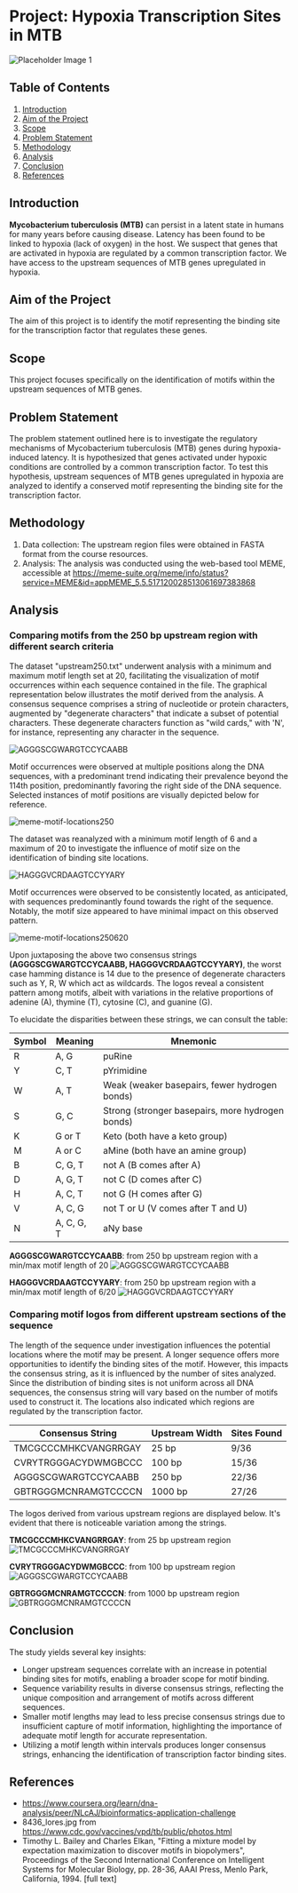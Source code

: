 
# Project: Hypoxia Transcription Sites in MTB
![Placeholder Image 1](8436_lores.jpg "At a magnification of 13172x, this scanning electron micrograph (SEM) depicted a number of Gram-positive Mycobacterium tuberculosis bacteria.")

## Table of Contents
1. [Introduction](#introduction)
2. [Aim of the Project](#aim-of-the-project)
3. [Scope](#scope)
4. [Problem Statement](#problem-statement)
5. [Methodology](#methodology)
6. [Analysis](#analysis)
7. [Conclusion](#conclusion)
8. [References](#references)

## Introduction
**Mycobacterium tuberculosis (MTB)** can persist in a latent state in humans for many years before causing disease. Latency has been found to be linked to hypoxia (lack  of oxygen) in the host. We suspect that genes that are activated in  hypoxia are regulated by a common transcription factor. We have access to the upstream sequences of MTB genes upregulated in hypoxia.

## Aim of the Project
The aim of this project is to identify the motif representing the binding site for the transcription factor that regulates these genes.

## Scope
This project focuses specifically on the identification of motifs within the upstream sequences of MTB genes.

## Problem Statement
The problem statement outlined here is to investigate the regulatory mechanisms of Mycobacterium tuberculosis (MTB) genes during hypoxia-induced latency. It is hypothesized that genes activated under hypoxic conditions are controlled by a common transcription factor. To test this hypothesis, upstream sequences of MTB genes upregulated in hypoxia are analyzed to identify a conserved motif representing the binding site for the transcription factor. 

## Methodology
1. Data collection: The upstream region files were obtained in FASTA format from the course resources.
2. Analysis: The analysis was conducted using the web-based tool MEME, accessible at  https://meme-suite.org/meme/info/status?service=MEME&id=appMEME_5.5.517120028513061697383868

## Analysis
### Comparing motifs from the 250 bp upstream region with different search criteria
The dataset "upstream250.txt" underwent analysis with a minimum and maximum motif length set at 20, facilitating the visualization of motif occurrences within each sequence contained in the file. The graphical representation below illustrates the motif derived from the analysis. A consensus sequence comprises a string of nucleotide or protein characters, augmented by "degenerate characters" that indicate a subset of potential characters. These degenerate characters function as "wild cards," with 'N', for instance, representing any character in the sequence.

![AGGGSCGWARGTCCYCAABB](AGGGSCGWARGTCCYCAABB.png "Consensus motif from upstream250 with motif of length 20")

Motif occurrences were observed at multiple positions along the DNA sequences, with a predominant trend indicating their prevalence beyond the 114th position, predominantly favoring the right side of the DNA sequence. Selected instances of motif positions are visually depicted below for reference.

![meme-motif-locations250](meme-motif-locations250.svg "Motif locations in upstream250")


The dataset was reanalyzed with a minimum motif length of 6 and a maximum of 20 to investigate the influence of motif size on the identification of binding site locations. 

![HAGGGVCRDAAGTCCYYARY](HAGGGVCRDAAGTCCYYARY.png "Consensus motif from upstream250 with motif of length 6/20")

Motif occurrences were observed to be consistently located, as anticipated, with sequences predominantly found towards the right of the sequence. Notably, the motif size appeared to have minimal impact on this observed pattern.

![meme-motif-locations250620](meme-motif-locations250620.svg "Motif locations in upstream250")


Upon juxtaposing the above two consensus strings **(AGGGSCGWARGTCCYCAABB, HAGGGVCRDAAGTCCYYARY)**, the worst case hamming distance  is 14 due to the presence of degenerate characters such as Y, R, W which act as wildcards. The logos reveal a consistent pattern among motifs, albeit with variations in the relative proportions of adenine (A), thymine (T), cytosine (C), and guanine (G).
 
To elucidate the disparities between these strings, we can consult the table:

| Symbol | Meaning              | Mnemonic                                |
|--------|----------------------|-----------------------------------------|
| R      | A, G                 | puRine                                  |
| Y      | C, T                 | pYrimidine                              |
| W      | A, T                 | Weak (weaker basepairs, fewer hydrogen bonds) |
| S      | G, C                 | Strong (stronger basepairs, more hydrogen bonds) |
| K      | G or T               | Keto (both have a keto group)           |
| M      | A or C               | aMine (both have an amine group)        |
| B      | C, G, T              | not A (B comes after A)                 |
| D      | A, G, T              | not C (D comes after C)                 |
| H      | A, C, T              | not G (H comes after G)                 |
| V      | A, C, G              | not T or U (V comes after T and U)      |
| N      | A, C, G, T           | aNy base                                |


**AGGGSCGWARGTCCYCAABB**: from 250 bp upstream region with a min/max motif length of 20
![AGGGSCGWARGTCCYCAABB](AGGGSCGWARGTCCYCAABB.png "Consensus motif from upstream250 with motif of length 20") 

**HAGGGVCRDAAGTCCYYARY**: from 250 bp upstream region with a min/max motif length of 6/20
![HAGGGVCRDAAGTCCYYARY](HAGGGVCRDAAGTCCYYARY.png "Consensus motif from upstream250 with motif of length 6/20")

### Comparing motif logos from different upstream sections of the sequence
The length of the sequence under investigation influences the potential locations where the motif may be present. A longer sequence offers more opportunities to identify the binding sites of the motif. However, this impacts the consensus string, as it is influenced by the number of sites analyzed. Since the distribution of binding sites is not uniform across all DNA sequences, the consensus string will vary based on the number of motifs used to construct it. The locations also indicated which regions are regulated by the transcription factor.


| Consensus String | Upstream Width | Sites Found |
|------------------|----------------|-------------|
| TMCGCCCMHKCVANGRRGAY          | 25 bp             | 9/36        |
| CVRYTRGGGACYDWMGBCCC           | 100 bp             | 15/36       |
| AGGGSCGWARGTCCYCAABB          | 250 bp            | 22/36       |
| GBTRGGGMCNRAMGTCCCCN        | 1000 bp           | 27/26       |


The logos derived from various upstream regions are displayed below. It's evident that there is noticeable variation among the strings.

**TMCGCCCMHKCVANGRRGAY**: from 25 bp upstream region
![TMCGCCCMHKCVANGRRGAY](TMCGCCCMHKCVANGRRGAY_25.png "Consensus motif from upstream25 with motif of length 20") 

**CVRYTRGGGACYDWMGBCCC**: from 100 bp upstream region
![AGGGSCGWARGTCCYCAABB](CVRYTRGGGACYDWMGBCCC_100.png "Consensus motif from upstream100 with motif of length 20") 


**GBTRGGGMCNRAMGTCCCCN**: from 1000 bp upstream region
![GBTRGGGMCNRAMGTCCCCN](GBTRGGGMCNRAMGTCCCCN_1000.png "Consensus motif from upstream1000 with motif of length 20") 


## Conclusion
The study yields several key insights:
- Longer upstream sequences correlate with an increase in potential binding sites for motifs, enabling a broader scope for motif binding.
- Sequence variability results in diverse consensus strings, reflecting the unique composition and arrangement of motifs across different sequences.
- Smaller motif lengths may lead to less precise consensus strings due to insufficient capture of motif information, highlighting the importance of adequate motif length for accurate representation.
- Utilizing a motif length within intervals produces longer consensus strings, enhancing the identification of transcription factor binding sites.

## References
- https://www.coursera.org/learn/dna-analysis/peer/NLcAJ/bioinformatics-application-challenge
- 8436_lores.jpg from https://www.cdc.gov/vaccines/vpd/tb/public/photos.html
- Timothy L. Bailey and Charles Elkan, "Fitting a mixture model by expectation maximization to discover motifs in biopolymers", Proceedings of the Second International Conference on Intelligent Systems for Molecular Biology, pp. 28-36, AAAI Press, Menlo Park, California, 1994. [full text]

<rect width="100%" height="100%" fill="white"/>
